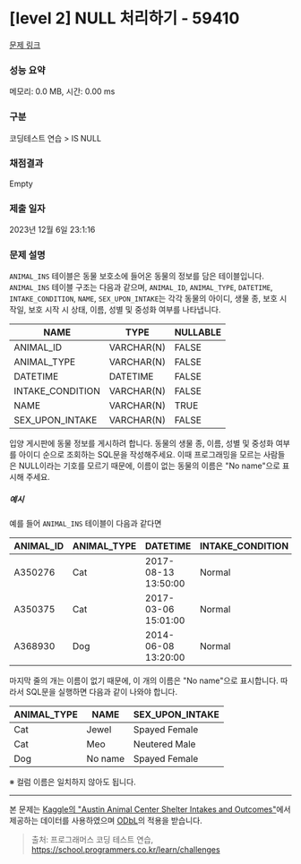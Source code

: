 # [level 2] NULL 처리하기 - 59410 

[문제 링크](https://school.programmers.co.kr/learn/courses/30/lessons/59410) 

### 성능 요약

메모리: 0.0 MB, 시간: 0.00 ms

### 구분

코딩테스트 연습 > IS NULL

### 채점결과

Empty

### 제출 일자

2023년 12월 6일 23:1:16

### 문제 설명

<p><code>ANIMAL_INS</code> 테이블은 동물 보호소에 들어온 동물의 정보를 담은 테이블입니다. <code>ANIMAL_INS</code> 테이블 구조는 다음과 같으며, <code>ANIMAL_ID</code>, <code>ANIMAL_TYPE</code>, <code>DATETIME</code>, <code>INTAKE_CONDITION</code>, <code>NAME</code>, <code>SEX_UPON_INTAKE</code>는 각각 동물의 아이디, 생물 종, 보호 시작일, 보호 시작 시 상태, 이름, 성별 및 중성화 여부를 나타냅니다.</p>
<table class="table">
        <thead><tr>
<th>NAME</th>
<th>TYPE</th>
<th>NULLABLE</th>
</tr>
</thead>
        <tbody><tr>
<td>ANIMAL_ID</td>
<td>VARCHAR(N)</td>
<td>FALSE</td>
</tr>
<tr>
<td>ANIMAL_TYPE</td>
<td>VARCHAR(N)</td>
<td>FALSE</td>
</tr>
<tr>
<td>DATETIME</td>
<td>DATETIME</td>
<td>FALSE</td>
</tr>
<tr>
<td>INTAKE_CONDITION</td>
<td>VARCHAR(N)</td>
<td>FALSE</td>
</tr>
<tr>
<td>NAME</td>
<td>VARCHAR(N)</td>
<td>TRUE</td>
</tr>
<tr>
<td>SEX_UPON_INTAKE</td>
<td>VARCHAR(N)</td>
<td>FALSE</td>
</tr>
</tbody>
      </table>
<p>입양 게시판에 동물 정보를 게시하려 합니다. 동물의 생물 종, 이름, 성별 및 중성화 여부를 아이디 순으로 조회하는 SQL문을 작성해주세요. 이때 프로그래밍을 모르는 사람들은 NULL이라는 기호를 모르기 때문에, 이름이 없는 동물의 이름은 "No name"으로 표시해 주세요.</p>

<h5>예시</h5>

<p>예를 들어 <code>ANIMAL_INS</code> 테이블이 다음과 같다면</p>
<table class="table">
        <thead><tr>
<th>ANIMAL_ID</th>
<th>ANIMAL_TYPE</th>
<th>DATETIME</th>
<th>INTAKE_CONDITION</th>
<th>NAME</th>
<th>SEX_UPON_INTAKE</th>
</tr>
</thead>
        <tbody><tr>
<td>A350276</td>
<td>Cat</td>
<td>2017-08-13 13:50:00</td>
<td>Normal</td>
<td>Jewel</td>
<td>Spayed Female</td>
</tr>
<tr>
<td>A350375</td>
<td>Cat</td>
<td>2017-03-06 15:01:00</td>
<td>Normal</td>
<td>Meo</td>
<td>Neutered Male</td>
</tr>
<tr>
<td>A368930</td>
<td>Dog</td>
<td>2014-06-08 13:20:00</td>
<td>Normal</td>
<td>NULL</td>
<td>Spayed Female</td>
</tr>
</tbody>
      </table>
<p>마지막 줄의 개는 이름이 없기 때문에, 이 개의 이름은 "No name"으로 표시합니다. 따라서 SQL문을 실행하면 다음과 같이 나와야 합니다. </p>
<table class="table">
        <thead><tr>
<th>ANIMAL_TYPE</th>
<th>NAME</th>
<th>SEX_UPON_INTAKE</th>
</tr>
</thead>
        <tbody><tr>
<td>Cat</td>
<td>Jewel</td>
<td>Spayed Female</td>
</tr>
<tr>
<td>Cat</td>
<td>Meo</td>
<td>Neutered Male</td>
</tr>
<tr>
<td>Dog</td>
<td>No name</td>
<td>Spayed Female</td>
</tr>
</tbody>
      </table>
<p>※ 컬럼 이름은 일치하지 않아도 됩니다.</p>

<hr>

<p>본 문제는 <a href="https://www.kaggle.com/aaronschlegel/austin-animal-center-shelter-intakes-and-outcomes" target="_blank" rel="noopener">Kaggle의 "Austin Animal Center Shelter Intakes and Outcomes"</a>에서 제공하는 데이터를 사용하였으며 <a href="https://opendatacommons.org/licenses/odbl/1.0/" target="_blank" rel="noopener">ODbL</a>의 적용을 받습니다.</p>


> 출처: 프로그래머스 코딩 테스트 연습, https://school.programmers.co.kr/learn/challenges